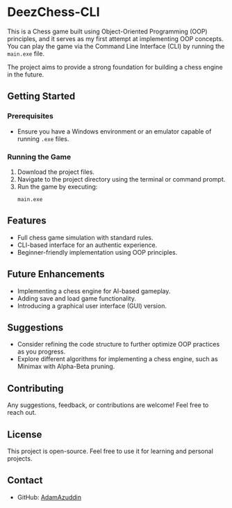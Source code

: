 
# DeezChess-CLI

This is a Chess game built using Object-Oriented Programming (OOP) principles, 
and it serves as my first attempt at implementing OOP concepts. You can play the game via 
the Command Line Interface (CLI) by running the `main.exe` file.

The project aims to provide a strong foundation for building a chess engine in the future.

## Getting Started

### Prerequisites
- Ensure you have a Windows environment or an emulator capable of running `.exe` files.

### Running the Game
1. Download the project files.
2. Navigate to the project directory using the terminal or command prompt.
3. Run the game by executing:
   ```
   main.exe
   ```

## Features
- Full chess game simulation with standard rules.
- CLI-based interface for an authentic experience.
- Beginner-friendly implementation using OOP principles.

## Future Enhancements
- Implementing a chess engine for AI-based gameplay.
- Adding save and load game functionality.
- Introducing a graphical user interface (GUI) version.

## Suggestions
- Consider refining the code structure to further optimize OOP practices as you progress.
- Explore different algorithms for implementing a chess engine, such as Minimax with Alpha-Beta pruning.

## Contributing
Any suggestions, feedback, or contributions are welcome! Feel free to reach out.

## License
This project is open-source. Feel free to use it for learning and personal projects.

## Contact
- GitHub: [AdamAzuddin](https://github.com/AdamAzuddin)
